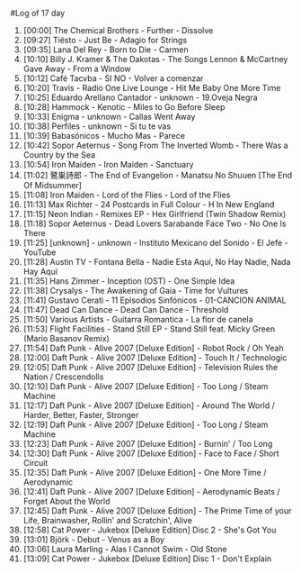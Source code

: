 #Log of 17 day

1. [00:00] The Chemical Brothers - Further - Dissolve
1. [09:27] Tiësto - Just Be - Adagio for Strings
1. [09:35] Lana Del Rey - Born to Die - Carmen
1. [10:10] Billy J. Kramer & The Dakotas - The Songs Lennon & McCartney Gave Away - From a Window
1. [10:12] Café Tacvba - SI NO - Volver a comenzar
1. [10:20] Travis - Radio One Live Lounge - Hit Me Baby One More Time
1. [10:25] Eduardo Arellano Cantador - unknown - 19.Oveja Negra
1. [10:28] Hammock - Kenotic - Miles to Go Before Sleep
1. [10:33] Enigma - unknown - Callas Went Away
1. [10:38] Perfiles - unknown - Si tu te vas
1. [10:39] Babasónicos - Mucho Mas - Parece
1. [10:42] Sopor Aeternus - Song From The Inverted Womb - There Was a Country by the Sea
1. [10:54] Iron Maiden - Iron Maiden - Sanctuary
1. [11:02] 鷺巣詩郎 - The End of Evangelion - Manatsu No Shuuen [The End Of Midsummer]
1. [11:08] Iron Maiden - Lord of the Flies - Lord of the Flies
1. [11:13] Max Richter - 24 Postcards in Full Colour - H In New England
1. [11:15] Neon Indian - Remixes EP - Hex Girlfriend (Twin Shadow Remix)
1. [11:18] Sopor Aeternus - Dead Lovers Sarabande Face Two - No One Is There
1. [11:25] [unknown] - unknown - Instituto Mexicano del Sonido - El Jefe - YouTube
1. [11:28] Austin TV - Fontana Bella - Nadie Esta Aquí, No Hay Nadie, Nada Hay Aquí
1. [11:35] Hans Zimmer - Inception (OST) - One Simple Idea
1. [11:38] Crysalys - The Awakening of Gaia - Time for Vultures
1. [11:41] Gustavo Cerati - 11 Episodios Sinfónicos - 01-CANCION ANIMAL
1. [11:47] Dead Can Dance - Dead Can Dance - Threshold
1. [11:50] Various Artists - Guitarra Romantica - La flor de canela
1. [11:53] Flight Facilities - Stand Still EP - Stand Still feat. Micky Green (Mario Basanov Remix)
1. [11:54] Daft Punk - Alive 2007 [Deluxe Edition] - Robot Rock / Oh Yeah
1. [12:00] Daft Punk - Alive 2007 [Deluxe Edition] - Touch It / Technologic
1. [12:05] Daft Punk - Alive 2007 [Deluxe Edition] - Television Rules the Nation / Crescendolls
1. [12:10] Daft Punk - Alive 2007 [Deluxe Edition] - Too Long / Steam Machine
1. [12:17] Daft Punk - Alive 2007 [Deluxe Edition] - Around The World / Harder, Better, Faster, Stronger
1. [12:19] Daft Punk - Alive 2007 [Deluxe Edition] - Too Long / Steam Machine
1. [12:23] Daft Punk - Alive 2007 [Deluxe Edition] - Burnin' / Too Long
1. [12:30] Daft Punk - Alive 2007 [Deluxe Edition] - Face to Face / Short Circuit
1. [12:35] Daft Punk - Alive 2007 [Deluxe Edition] - One More Time / Aerodynamic
1. [12:41] Daft Punk - Alive 2007 [Deluxe Edition] - Aerodynamic Beats / Forget About the World
1. [12:45] Daft Punk - Alive 2007 [Deluxe Edition] - The Prime Time of your Life, Brainwasher, Rollin' and Scratchin', Alive
1. [12:58] Cat Power - Jukebox [Deluxe Edition] Disc 2 - She's Got You
1. [13:01] Björk - Debut - Venus as a Boy
1. [13:06] Laura Marling - Alas I Cannot Swim - Old Stone
1. [13:09] Cat Power - Jukebox [Deluxe Edition] Disc 1 - Don't Explain
